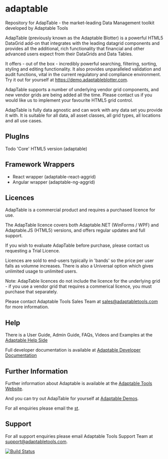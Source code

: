 # adaptable

Repository for AdapTable - the market-leading Data Management toolkit developed by Adaptable Tools

AdapTable (previously known as the Adaptable Blotter) is a powerful HTML5 DataGrid add-on that integrates with the leading datagrid components and provides all the additional, rich functionality that financial and other advanced users expect from their DataGrids and Data Tables.

It offers - out of the box - incredibly powerful searching, filtering, sorting, styling and editing functionality. It also provides unparalleled validation and audit functions, vital in the current regulatory and compliance environment. Try it out for yourself at https://demo.adaptableblotter.com.

AdapTable supports a number of underlying vendor grid components, and new vendor grids are being added all the time.  Please contact us if you would like us to implement your favourite HTML5 grid control.

AdapTable is fully data agnostic and can work with any data set you provide it with. It is suitable for all data, all asset classes, all grid types, all locations and all use cases.

## PlugIns

Todo 'Core' HTML5 version (adaptable)

## Framework Wrappers

- React wrapper (adaptable-react-aggrid)
- Angular wrapper (adaptable-ng-aggrid)


## Licences

AdapTable is a commercial product and requires a purchased licence for use.

The AdapTable licence covers both Adaptable.NET (WinForms / WPF) and Adaptable.JS (HTML5) versions, and offers regular updates and full support.

If you wish to evaluate AdapTable before purchase, please contact us requesting a Trial Licence.

Licences are sold to end-users typically in 'bands' so the price per user falls as volumne increases. There is also a Universal option which gives unlimited usage to unlimited users.

Note: AdapTable licences do not include the licence for the underlying grid - if you use a vendor grid that requires a commerical licence, you must purchase that separately.

Please contact Adaptable Tools Sales Team at sales@adaptabletools.com for more information.

## Help

There is a User Guide, Admin Guide, FAQs, Videos and Examples at the [Adaptable Help Side](https://adaptabletools.zendesk.com/hc/en-us)

Full developer documentation is available at [Adaptable Developer Documentation](https://api.adaptableblotter.com/index.html)

## Further Information

Further information about Adaptable is available at the [Adaptable Tools Website](http://www.adaptabletools.com).

And you can try out AdapTable for yourself at [Adaptable Demos](https://demo.adaptableblotter.com).

For all enquiries please email the [st](mailto:support@adaptabletools.com).

## Support

For all support enquiries please email Adaptable Tools Support Team at support@adaptabletools.com.

[![Build Status](https://travis-ci.org/JonnyAdaptableTools/adaptableblotter.svg?branch=master)](https://travis-ci.org/JonnyAdaptableTools/adaptableblotter)
